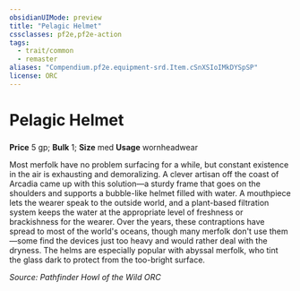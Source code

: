 ```yaml
---
obsidianUIMode: preview
title: "Pelagic Helmet"
cssclasses: pf2e,pf2e-action
tags:
  - trait/common
  - remaster
aliases: "Compendium.pf2e.equipment-srd.Item.cSnXSIoIMkDYSpSP"
license: ORC
---
```

# Pelagic Helmet

### 


**Price** 5 gp; 
**Bulk** 1; **Size** med
**Usage** wornheadwear

Most merfolk have no problem surfacing for a while, but constant existence in the air is exhausting and demoralizing. A clever artisan off the coast of Arcadia came up with this solution—a sturdy frame that goes on the shoulders and supports a bubble-like helmet filled with water. A mouthpiece lets the wearer speak to the outside world, and a plant-based filtration system keeps the water at the appropriate level of freshness or brackishness for the wearer. Over the years, these contraptions have spread to most of the world's oceans, though many merfolk don't use them—some find the devices just too heavy and would rather deal with the dryness. The helms are especially popular with abyssal merfolk, who tint the glass dark to protect from the too-bright surface.

*Source: Pathfinder Howl of the Wild*
*ORC*